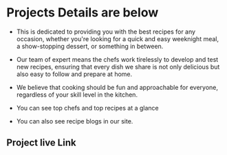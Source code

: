 # Projects Details are below

* This is dedicated to providing you with the best recipes for any occasion, whether you're looking for a quick and easy weeknight meal, a show-stopping dessert, or something in between. 

* Our team of expert means the chefs work tirelessly to develop and test new recipes, ensuring that every dish we share is not only delicious but also easy to follow and prepare at home. 

* We believe that cooking should be fun and approachable for everyone, regardless of your skill level in the kitchen. 

* You can see top chefs and top recipes at a glance

* You can also see recipe blogs in our site.

## Project live Link
